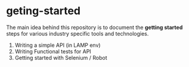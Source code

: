 # geting-started

The main idea behind this repository is to document the **getting started** steps for various industry specific tools and technologies. 

1. Writing a simple API (in LAMP env)
1. Writing Functional tests for API
1. Getting started with Selenium / Robot
